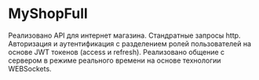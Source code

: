 # MyShopFull
Реализовано API для интернет магазина. 
Стандратные запросы http. Авторизация и аутентификация с разделением ролей пользователей на основе JWT токенов (access и refresh).
Реализовано общение с сервером в режиме реального времени на основе технологии WEBSockets.
